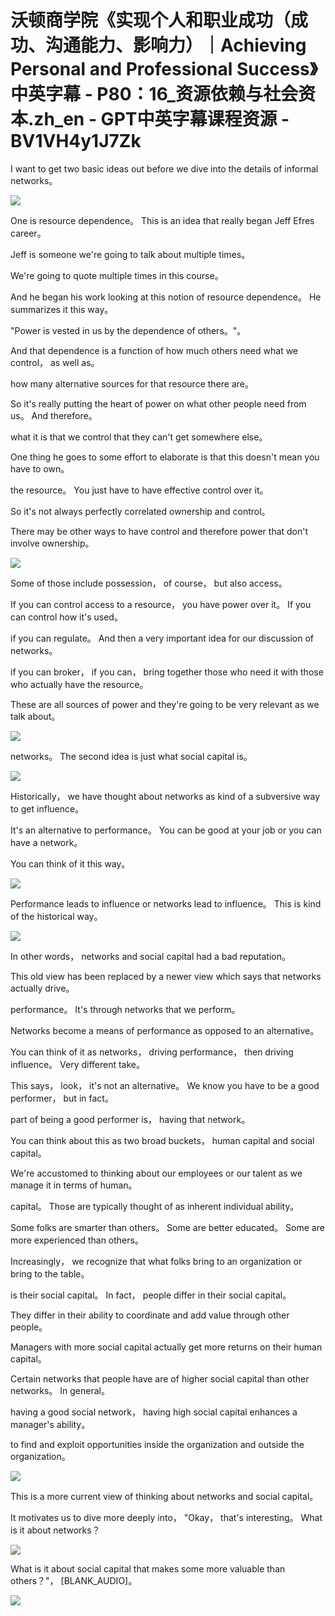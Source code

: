 # 沃顿商学院《实现个人和职业成功（成功、沟通能力、影响力）｜Achieving Personal and Professional Success》中英字幕 - P80：16_资源依赖与社会资本.zh_en - GPT中英字幕课程资源 - BV1VH4y1J7Zk

I want to get two basic ideas out before we dive into the details of informal networks。

![](img/5d77f914e3fe712af5a02ffd52b37056_1.png)

One is resource dependence。 This is an idea that really began Jeff Efres career。

Jeff is someone we're going to talk about multiple times。

We're going to quote multiple times in this course。

And he began his work looking at this notion of resource dependence。 He summarizes it this way。

"Power is vested in us by the dependence of others。"。

And that dependence is a function of how much others need what we control， as well as。

how many alternative sources for that resource there are。

So it's really putting the heart of power on what other people need from us。 And therefore。

what it is that we control that they can't get somewhere else。

One thing he goes to some effort to elaborate is that this doesn't mean you have to own。

the resource。 You just have to have effective control over it。

So it's not always perfectly correlated ownership and control。

There may be other ways to have control and therefore power that don't involve ownership。

![](img/5d77f914e3fe712af5a02ffd52b37056_3.png)

Some of those include possession， of course， but also access。

If you can control access to a resource， you have power over it。 If you can control how it's used。

if you can regulate。 And then a very important idea for our discussion of networks。

if you can broker， if you can， bring together those who need it with those who actually have the resource。

These are all sources of power and they're going to be very relevant as we talk about。

![](img/5d77f914e3fe712af5a02ffd52b37056_5.png)

networks。 The second idea is just what social capital is。

![](img/5d77f914e3fe712af5a02ffd52b37056_7.png)

Historically， we have thought about networks as kind of a subversive way to get influence。

It's an alternative to performance。 You can be good at your job or you can have a network。

You can think of it this way。

![](img/5d77f914e3fe712af5a02ffd52b37056_9.png)

Performance leads to influence or networks lead to influence。 This is kind of the historical way。

![](img/5d77f914e3fe712af5a02ffd52b37056_11.png)

In other words， networks and social capital had a bad reputation。

This old view has been replaced by a newer view which says that networks actually drive。

performance。 It's through networks that we perform。

Networks become a means of performance as opposed to an alternative。

You can think of it as networks， driving performance， then driving influence。 Very different take。

This says， look， it's not an alternative。 We know you have to be a good performer， but in fact。

part of being a good performer is， having that network。

You can think about this as two broad buckets， human capital and social capital。

We're accustomed to thinking about our employees or our talent as we manage it in terms of human。

capital。 Those are typically thought of as inherent individual ability。

Some folks are smarter than others。 Some are better educated。 Some are more experienced than others。

Increasingly， we recognize that what folks bring to an organization or bring to the table。

is their social capital。 In fact， people differ in their social capital。

They differ in their ability to coordinate and add value through other people。

Managers with more social capital actually get more returns on their human capital。

Certain networks that people have are of higher social capital than other networks。 In general。

having a good social network， having high social capital enhances a manager's ability。

to find and exploit opportunities inside the organization and outside the organization。

![](img/5d77f914e3fe712af5a02ffd52b37056_13.png)

This is a more current view of thinking about networks and social capital。

It motivates us to dive more deeply into， "Okay， that's interesting。 What is it about networks？

![](img/5d77f914e3fe712af5a02ffd52b37056_15.png)

What is it about social capital that makes some more valuable than others？"， [BLANK_AUDIO]。

![](img/5d77f914e3fe712af5a02ffd52b37056_17.png)
